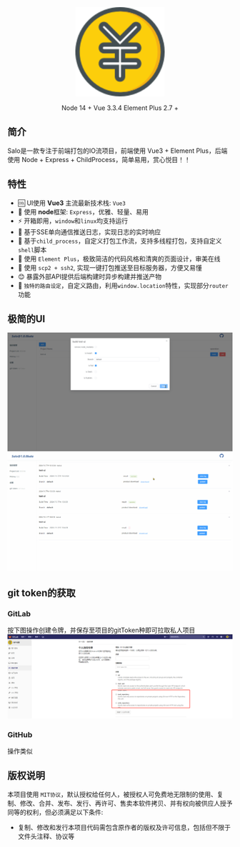<p align="center">
  <a href="https://github.com/LIAOJIANS/sa-io">
    <img alt="SaIo Logo" width="200" src="./.images/logo.png">
  </a>
</p>

<p align="center">
  <span>Node 14 +</span>
  <span>Vue 3.3.4</span>
  <span>Element Plus 2.7 +</span>
</p>


## 简介
SaIo是一款专注于前端打包的IO流项目，前端使用 Vue3 + Element Plus，后端使用 Node + Express + ChildProcess，简单易用，赏心悦目！！

## 特性

- 🆒 UI使用 **Vue3** 主流最新技术栈: `Vue3`
- 🍇 使用 **node**框架: `Express`，优雅、轻量、易用
- ⚡️ 开箱即用，`window`和`linux`均支持运行
- 🍍 基于SSE单向通信推送日志，实现日志的实时响应
- 🤹 基于`child_process`，自定义打包工作流，支持多线程打包，支持自定义`shell`脚本
- 🎨 使用 `Element Plus`，极致简洁的代码风格和清爽的页面设计，审美在线
- 🚀 使用 `scp2 + ssh2`, 实现一键打包推送至目标服务器，方便又易懂 
- 😊 暴露外部API提供后端构建时异步构建并推送产物 
- 🍒 `独特的路由设定`，自定义路由，利用`window.location`特性，实现部分`router`功能

## 极简的UI
![](./.images/build.gif)
![](./.images/history.gif)

## git token的获取
### GitLab
按下图操作创建令牌，并保存至项目的gitToken种即可拉取私人项目
![](./.images/gitlab.jpg)
### GitHub
操作类似
  

## 版权说明

本项目使用 `MIT协议`，默认授权给任何人，被授权人可免费地无限制的使用、复制、修改、合并、发布、发行、再许可、售卖本软件拷贝、并有权向被供应人授予同等的权利，但必须满足以下条件:

- 复制、修改和发行本项目代码需包含原作者的版权及许可信息，包括但不限于文件头注释、协议等
